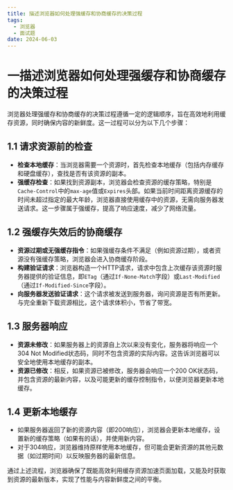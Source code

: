 ```yaml
---
title: 描述浏览器如何处理强缓存和协商缓存的决策过程
tags:
  - 浏览器
  - 面试题
date: 2024-06-03
---
```

# 一描述浏览器如何处理强缓存和协商缓存的决策过程

浏览器处理强缓存和协商缓存的决策过程遵循一定的逻辑顺序，旨在高效地利用缓存资源，同时确保内容的新鲜度。这一过程可以分为以下几个步骤：

## 1.1 请求资源前的检查

- **检查本地缓存**：当浏览器需要一个资源时，首先检查本地缓存（包括内存缓存和硬盘缓存），查找是否有该资源的副本。
- **强缓存检查**：如果找到资源副本，浏览器会检查资源的缓存策略，特别是`Cache-Control`中的`max-age`值或`Expires`头部。如果当前时间距离资源缓存的时间未超过指定的最大年龄，浏览器直接使用缓存中的资源，无需向服务器发送请求。这一步骤属于强缓存，提高了响应速度，减少了网络流量。

## 1.2 强缓存失效后的协商缓存

- **资源过期或无强缓存指令**：如果强缓存条件不满足（例如资源过期），或者资源没有强缓存策略，浏览器会进入协商缓存阶段。
- **构建验证请求**：浏览器构造一个HTTP请求，请求中包含上次缓存该资源时服务器提供的验证信息，即`ETag`（通过`If-None-Match`字段）或`Last-Modified`（通过`If-Modified-Since`字段）。
- **向服务器发送验证请求**：这个请求被发送到服务器，询问资源是否有所更新。与完全重新下载资源相比，这个请求体积小，节省了带宽。

## 1.3 服务器响应

- **资源未修改**：如果服务器上的资源自上次以来没有变化，服务器将响应一个304 Not Modified状态码，同时不包含资源的实际内容。这告诉浏览器可以安全地使用本地缓存的副本。
- **资源已修改**：相反，如果资源已被修改，服务器会响应一个200 OK状态码，并包含资源的最新内容，以及可能更新的缓存控制指令，以便浏览器更新本地缓存。

## 1.4 更新本地缓存

- 如果服务器返回了新的资源内容（即200响应），浏览器会更新本地缓存，设置新的缓存策略（如果有的话），并使用新内容。
- 对于304响应，浏览器维持原样使用本地缓存，但可能会更新资源的其他元数据（如过期时间）以反映服务器的最新信息。

通过上述流程，浏览器确保了既能高效利用缓存资源加速页面加载，又能及时获取到资源的最新版本，实现了性能与内容新鲜度之间的平衡。